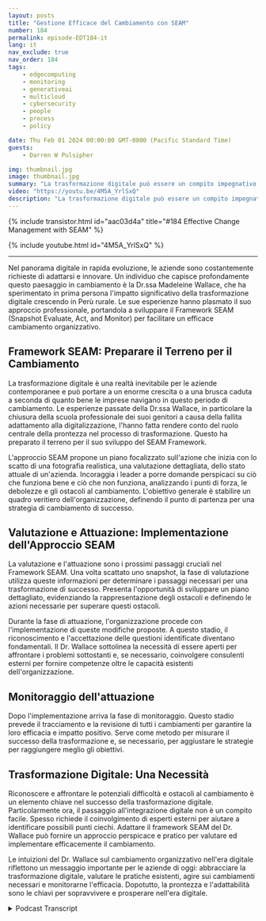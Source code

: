 ```yaml
---
layout: posts
title: "Gestione Efficace del Cambiamento con SEAM"
number: 184
permalink: episode-EDT184-it
lang: it
nav_exclude: true
nav_order: 184
tags:
    - edgecomputing
    - monitoring
    - generativeai
    - multicloud
    - cybersecurity
    - people
    - process
    - policy

date: Thu Feb 01 2024 00:00:00 GMT-0800 (Pacific Standard Time)
guests:
    - Darren W Pulsipher

img: thumbnail.jpg
image: thumbnail.jpg
summary: "La trasformazione digitale può essere un compito impegnativo per le organizzazioni e il suo successo o fallimento può avere un impatto significativo sul futuro di un'azienda, indipendentemente dalle sue dimensioni. Nell'episodio di questa settimana, la Dr.ssa Madeleine Wallace condivide le sue intuizioni sul framework SEAM, un approccio sistematico per adottare la trasformazione digitale."
video: "https://youtu.be/4M5A_YrlSxQ"
description: "La trasformazione digitale può essere un compito impegnativo per le organizzazioni e il suo successo o fallimento può avere un impatto significativo sul futuro di un'azienda, indipendentemente dalle sue dimensioni. Nell'episodio di questa settimana, la Dr.ssa Madeleine Wallace condivide le sue intuizioni sul framework SEAM, un approccio sistematico per adottare la trasformazione digitale."
---
```


<div>
{% include transistor.html id="aac03d4a" title="#184 Effective Change Management with SEAM" %}

{% include youtube.html id="4M5A_YrlSxQ" %}
</div>

---

Nel panorama digitale in rapida evoluzione, le aziende sono costantemente richieste di adattarsi e innovare. Un individuo che capisce profondamente questo paesaggio in cambiamento è la Dr.ssa Madeleine Wallace, che ha sperimentato in prima persona l'impatto significativo della trasformazione digitale crescendo in Perù rurale. Le sue esperienze hanno plasmato il suo approccio professionale, portandola a sviluppare il Framework SEAM (Snapshot Evaluate, Act, and Monitor) per facilitare un efficace cambiamento organizzativo.

## Framework SEAM: Preparare il Terreno per il Cambiamento

La trasformazione digitale è una realtà inevitabile per le aziende contemporanee e può portare a un enorme crescita o a una brusca caduta a seconda di quanto bene le imprese navigano in questo periodo di cambiamento. Le esperienze passate della Dr.ssa Wallace, in particolare la chiusura della scuola professionale dei suoi genitori a causa della fallita adattamento alla digitalizzazione, l'hanno fatta rendere conto del ruolo centrale della prontezza nel processo di trasformazione. Questo ha preparato il terreno per il suo sviluppo del SEAM Framework.

L'approccio SEAM propone un piano focalizzato sull'azione che inizia con lo scatto di una fotografia realistica, una valutazione dettagliata, dello stato attuale di un'azienda. Incoraggia i leader a porre domande perspicaci su ciò che funziona bene e ciò che non funziona, analizzando i punti di forza, le debolezze e gli ostacoli al cambiamento. L'obiettivo generale è stabilire un quadro veritiero dell'organizzazione, definendo il punto di partenza per una strategia di cambiamento di successo.


## Valutazione e Attuazione: Implementazione dell'Approccio SEAM

La valutazione e l'attuazione sono i prossimi passaggi cruciali nel Framework SEAM. Una volta scattato uno snapshot, la fase di valutazione utilizza queste informazioni per determinare i passaggi necessari per una trasformazione di successo. Presenta l'opportunità di sviluppare un piano dettagliato, evidenziando la rappresentazione degli ostacoli e definendo le azioni necessarie per superare questi ostacoli.

Durante la fase di attuazione, l'organizzazione procede con l'implementazione di queste modifiche proposte. A questo stadio, il riconoscimento e l'accettazione delle questioni identificate diventano fondamentali. Il Dr. Wallace sottolinea la necessità di essere aperti per affrontare i problemi sottostanti e, se necessario, coinvolgere consulenti esterni per fornire competenze oltre le capacità esistenti dell'organizzazione.

## Monitoraggio dell'attuazione

Dopo l'implementazione arriva la fase di monitoraggio. Questo stadio prevede il tracciamento e la revisione di tutti i cambiamenti per garantire la loro efficacia e impatto positivo. Serve come metodo per misurare il successo della trasformazione e, se necessario, per aggiustare le strategie per raggiungere meglio gli obiettivi.

## Trasformazione Digitale: Una Necessità

Riconoscere e affrontare le potenziali difficoltà e ostacoli al cambiamento è un elemento chiave nel successo della trasformazione digitale. Particolarmente ora, il passaggio all'integrazione digitale non è un compito facile. Spesso richiede il coinvolgimento di esperti esterni per aiutare a identificare possibili punti ciechi. Adattare il framework SEAM del Dr. Wallace può fornire un approccio perspicace e pratico per valutare ed implementare efficacemente il cambiamento.

Le intuizioni del Dr. Wallace sul cambiamento organizzativo nell'era digitale riflettono un messaggio importante per le aziende di oggi: abbracciare la trasformazione digitale, valutare le pratiche esistenti, agire sui cambiamenti necessari e monitorarne l'efficacia. Dopotutto, la prontezza e l'adattabilità sono le chiavi per sopravvivere e prosperare nell'era digitale.



<details>
<summary> Podcast Transcript </summary>

<p></p>

</details>
